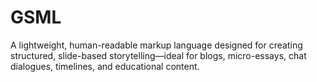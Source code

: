 # GSML
A lightweight, human-readable markup language designed for creating structured, slide-based storytelling—ideal for blogs, micro-essays, chat dialogues, timelines, and educational content.
